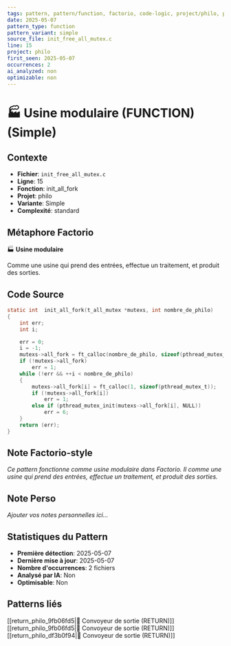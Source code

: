 ```yaml
---
tags: pattern, pattern/function, factorio, code-logic, project/philo, pattern/variant/simple
date: 2025-05-07
pattern_type: function
pattern_variant: simple
source_file: init_free_all_mutex.c
line: 15
project: philo
first_seen: 2025-05-07
occurrences: 2
ai_analyzed: non
optimizable: non
---
```


# 🏭 Usine modulaire (FUNCTION) (Simple)

## Contexte
- **Fichier**: `init_free_all_mutex.c`
- **Ligne**: 15
- **Fonction**: init_all_fork
- **Projet**: philo
- **Variante**: Simple
- **Complexité**: standard

## Métaphore Factorio
🏭 **Usine modulaire**

Comme une usine qui prend des entrées, effectue un traitement, et produit des sorties.

## Code Source
```c
static int	init_all_fork(t_all_mutex *mutexs, int nombre_de_philo)
{
	int	err;
	int	i;

	err = 0;
	i = -1;
	mutexs->all_fork = ft_calloc(nombre_de_philo, sizeof(pthread_mutex_t));
	if (!mutexs->all_fork)
		err = 1;
	while (!err && ++i < nombre_de_philo)
	{
		mutexs->all_fork[i] = ft_calloc(1, sizeof(pthread_mutex_t));
		if (!mutexs->all_fork[i])
			err = 1;
		else if (pthread_mutex_init(mutexs->all_fork[i], NULL))
			err = 6;
	}
	return (err);
}
```

## Note Factorio-style
*Ce pattern fonctionne comme usine modulaire dans Factorio. Il comme une usine qui prend des entrées, effectue un traitement, et produit des sorties.*

## Note Perso
*Ajouter vos notes personnelles ici...*

## Statistiques du Pattern
- **Première détection**: 2025-05-07
- **Dernière mise à jour**: 2025-05-07
- **Nombre d'occurrences**: 2 fichiers
- **Analysé par IA**: Non
- **Optimisable**: Non

## Patterns liés
[[return_philo_9fb06fd5|🚚 Convoyeur de sortie (RETURN)]]
[[return_philo_9fb06fd5|🚚 Convoyeur de sortie (RETURN)]]
[[return_philo_df3b0f94|🚚 Convoyeur de sortie (RETURN)]]
